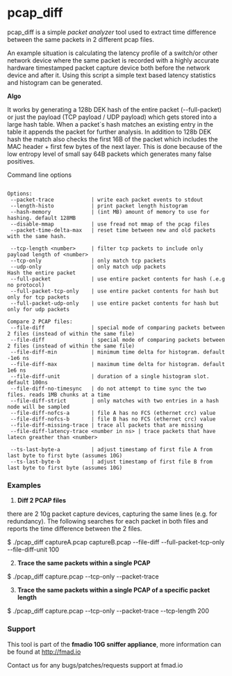 # pcap_diff

pcap_diff is a simple *packet analyzer* tool used to extract time difference between the same packets in 2 different pcap files. 

An example situation is calculating the latency profile of a switch/or other network device where the same packet is recorded with a highly accurate hardware timestamped packet capture device both before the network device and after it.  Using this script a simple text based latency statistics and histogram can be generated.

**Algo**

It works by generating a 128b DEK hash of the entire packet (--full-packet) or just the payload (TCP payload / UDP payload) which gets stored into a large hash table. When a packet`s hash matches an existing entry in the table it appends the packet for further analysis. In addition to 128b DEK hash the match also checks the first 16B of the packet which includes the MAC header + first few bytes of the next layer. This is done because of the low entropy level of small say 64B packets which generates many false positives. 


Command line options 

```

Options:
 --packet-trace            | write each packet events to stdout
 --length-histo            | print packet length histogram
 --hash-memory             | (int MB) amount of memory to use for hashing. default 128MB
 --disable-mmap            | use fread not mmap of the pcap files
 --packet-time-delta-max   | reset time between new and old packets with the same hash.

 --tcp-length <number>     | filter tcp packets to include only payload length of <number>
 --tcp-only                | only match tcp packets
 --udp-only                | only match udp packets
Hash the entire packet
 --full-packet             | use entire packet contents for hash (.e.g no protocol)
 --full-packet-tcp-only    | use entire packet contents for hash but only for tcp packets
 --full-packet-udp-only    | use entire packet contents for hash but only for udp packets

Compare 2 PCAP files: 
 --file-diff               | special mode of comparing packets between 2 files (instead of within the same file)
 --file-diff               | special mode of comparing packets between 2 files (instead of within the same file)
 --file-diff-min           | minimum time delta for histogram. default -1e6 ns
 --file-diff-max           | maximum time delta for histogram. default 1e6 ns
 --file-diff-unit          | duration of a single histogram slot. default 100ns
 --file-diff-no-timesync   | do not attempt to time sync the two files. reads 1MB chunks at a time
 --file-diff-strict        | only matches with two entries in a hash node will be sampled
 --file-diff-nofcs-a       | file A has no FCS (ethernet crc) value
 --file-diff-nofcs-b       | file B has no FCS (ethernet crc) value
 --file-diff-missing-trace | trace all packets that are missing
 --file-diff-latency-trace <number in ns> | trace packets that have latecn greather than <number>

 --ts-last-byte-a          | adjust timestamp of first file A from last byte to first byte (assumes 10G)
 --ts-last-byte-b          | adjust timestamp of first file B from last byte to first byte (assumes 10G)

```

### Examples

1) **Diff 2 PCAP files**

there are 2 10g packet capture devices, capturing the same lines (e.g. for redundancy). The following searches for each packet in both files and reports the time difference between the 2 files. 

$ ./pcap_diff  captureA.pcap  captureB.pcap  --file-diff --full-packet-tcp-only --file-diff-unit 100


2) **Trace the same packets within a single PCAP**

$ ./pcap_diff  capture.pcap  --tcp-only --packet-trace 

3) **Trace the same packets within a single PCAP of a specific packet length**

$ ./pcap_diff  capture.pcap  --tcp-only --packet-trace  --tcp-length 200 

### Support 

This tool is part of the **fmadio 10G sniffer appliance**, more information can be found at http://fmad.io 

Contact us for any bugs/patches/requests support at fmad.io 
